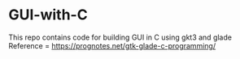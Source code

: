 # GUI-with-C
This repo contains code for building GUI in C using gkt3 and glade
Reference = https://prognotes.net/gtk-glade-c-programming/
